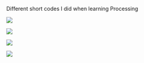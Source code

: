Different short codes I did when learning Processing


![](https://github.com/Samizen/Processing_codes/blob/master/amount_no_of_booking_per_day/Capture.PNG)


![](https://github.com/Samizen/Processing_codes/blob/master/airport/Capture.PNG)


![](https://github.com/Samizen/Processing_codes/blob/master/nepal_population_in_stages/Capture.PNG)


![](https://github.com/Samizen/Processing_codes/blob/master/scatter_plot_district/Capture.PNG)
